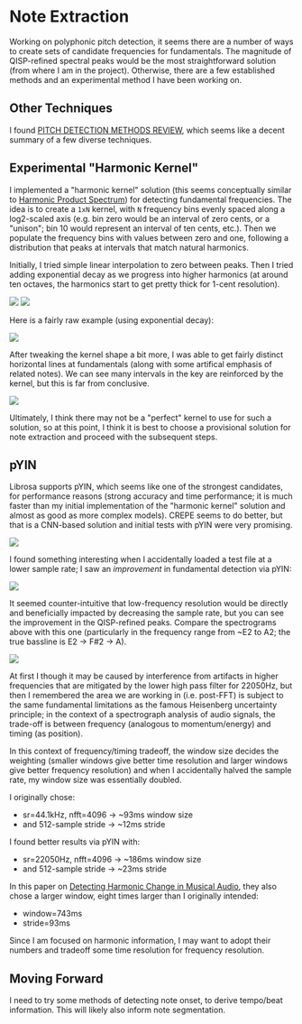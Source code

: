 # Note Extraction

Working on polyphonic pitch detection, it seems there are a number of ways to create sets of candidate frequencies for fundamentals. The magnitude of QISP-refined spectral peaks would be the most straightforward solution (from where I am in the project). Otherwise, there are a few established methods and an experimental method I have been working on.

## Other Techniques
I found [PITCH DETECTION METHODS REVIEW](https://ccrma.stanford.edu/~pdelac/154/m154paper.htm), which seems like a decent summary of a few diverse techniques.

## Experimental "Harmonic Kernel"
I implemented a "harmonic kernel" solution (this seems conceptually similar to [Harmonic Product Spectrum](http://musicweb.ucsd.edu/~trsmyth/analysis/Harmonic_Product_Spectrum.html)) for detecting fundamental frequencies. The idea is to create a `1xN` kernel, with `N` frequency bins evenly spaced along a log2-scaled axis (e.g. bin zero would be an interval of zero cents, or a "unison"; bin 10 would represent an interval of ten cents, etc.). Then we populate the frequency bins with values between zero and one, following a distribution that peaks at intervals that match natural harmonics.

Initially, I tried simple linear interpolation to zero between peaks. Then I tried adding exponential decay as we progress into higher harmonics (at around ten octaves, the harmonics start to get pretty thick for 1-cent resolution).

<img src="figs/linear_neighbors.png" size=400>
<img src="figs/exponential_neighbors.png" size=400>

Here is a fairly raw example (using exponential decay):

<img src="figs/harm_kern_exponential_decay.png" size=600>

After tweaking the kernel shape a bit more, I was able to get fairly distinct horizontal lines at fundamentals (along with some artifical emphasis of related notes). We can see many intervals in the key are reinforced by the kernel, but this is far from conclusive.

<img src="figs/harm_kern_no_oct_time_norm.png" size=600>

Ultimately, I think there may not be a "perfect" kernel to use for such a solution, so at this point, I think it is best to choose a provisional solution for note extraction and proceed with the subsequent steps.

## pYIN
Librosa supports pYIN, which seems like one of the strongest candidates, for performance reasons (strong accuracy and time performance; it is much faster than my initial implementation of the "harmonic kernel" solution and almost as good as more complex models). CREPE seems to do better, but that is a CNN-based solution and initial tests with pYIN were very promising.

<img src="figs/pyin.png" size=600>

I found something interesting when I accidentally loaded a test file at a lower sample rate; I saw an *improvement* in fundamental detection via pYIN:

<img src="figs/pyin_22050.png" size=600>

It seemed counter-intuitive that low-frequency resolution would be directly and beneficially impacted by decreasing the sample rate, but you can see the improvement in the QISP-refined peaks. Compare the spectrograms above with this one (particularly in the frequency range from ~E2 to A2; the true bassline is E2 -> F#2 -> A).

<img src="figs/beck_spec_22050.png" size=600>

At first I though it may be caused by interference from artifacts in higher frequencies that are mitigated by the lower high pass filter for 22050Hz, but then I remembered the area we are working in (i.e. post-FFT) is subject to the same fundamental limitations as the famous Heisenberg uncertainty principle; in the context of a spectrograph analysis of audio signals, the trade-off is between frequency (analogous to momentum/energy) and timing (as position).

In this context of frequency/timing tradeoff, the window size decides the weighting (smaller windows give better time resolution and larger windows give better frequency resolution) and when I accidentally halved the sample rate, my window size was essentially doubled.

I originally chose:
* sr=44.1kHz, nfft=4096 -> ~93ms window size
* and 512-sample stride -> ~12ms stride

I found better results via pYIN with:
* sr=22050Hz, nfft=4096 -> ~186ms window size
* and 512-sample stride -> ~23ms stride

In this paper on [Detecting Harmonic Change in Musical Audio](https://dl.acm.org/doi/pdf/10.1145/1178723.1178727), they also chose a larger window, eight times larger than I originally intended:
* window=743ms
* stride=93ms

Since I am focused on harmonic information, I may want to adopt their numbers and tradeoff some time resolution for frequency resolution.

## Moving Forward

I need to try some methods of detecting note onset, to derive tempo/beat information. This will likely also inform note segmentation.